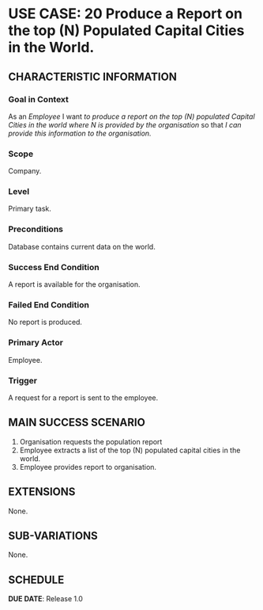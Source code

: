 # USE CASE: 20 Produce a Report on the top (N) Populated Capital Cities in the World.

## CHARACTERISTIC INFORMATION

### Goal in Context

As an *Employee* I want *to produce a report on the top (N) populated Capital Cities in the world where N is provided by the organisation* so that *I can provide this information to the organisation.*

### Scope

Company.

### Level

Primary task.

### Preconditions

Database contains current data on the world.

### Success End Condition

A report is available for the organisation.

### Failed End Condition

No report is produced.

### Primary Actor

Employee.

### Trigger

A request for a report is sent to the employee.

## MAIN SUCCESS SCENARIO

1. Organisation requests the population report
2. Employee extracts a list of the top (N) populated capital cities in the world.
3. Employee provides report to organisation.

## EXTENSIONS

None.

## SUB-VARIATIONS

None.

## SCHEDULE

**DUE DATE**: Release 1.0
